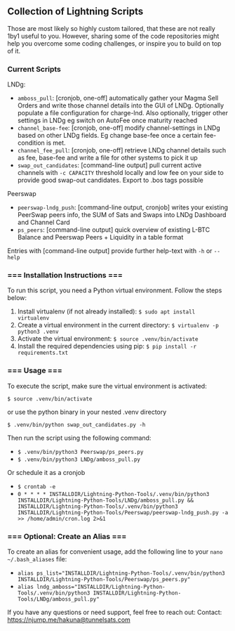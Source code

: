 ## Collection of Lightning Scripts

Those are most likely so highly custom tailored, that these are not really 1by1 useful to you.
However, sharing some of the code repositories might help you overcome some coding challenges, 
or inspire you to build on top of it.

### Current Scripts
LNDg: 
- `amboss_pull`: [cronjob, one-off] automatically gather your Magma Sell Orders and write those channel details into the GUI of LNDg. Optionally populate a file configuration for charge-lnd. Also optionally, trigger other settings in LNDg eg switch on AutoFee once maturity reached
- `channel_base-fee`: [cronjob, one-off] modify channel-settings in LNDg based on other LNDg fields. Eg change base-fee once a certain fee-condition is met.
- `channel_fee_pull`: [cronjob, one-off] retrieve LNDg channel details such as fee, base-fee and write a file for other systems to pick it up
- `swap_out_candidates`: [command-line output] pull current active channels with `-c CAPACITY` threshold locally and low fee on your side to provide good swap-out candidates. Export to .bos tags possible

Peerswap
- `peerswap-lndg_push`: [command-line output, cronjob] writes your existing PeerSwap peers info, the SUM of Sats and Swaps into LNDg Dashboard and Channel Card
- `ps_peers`: [command-line output] quick overview of existing L-BTC Balance and Peerswap Peers + Liquidity in a table format

Entries with [command-line output] provide further help-text with `-h` or `--help`

### === Installation Instructions ===
To run this script, you need a Python virtual environment. Follow the steps below:
1. Install virtualenv (if not already installed):
   `$ sudo apt install virtualenv`
2. Create a virtual environment in the current directory:
   `$ virtualenv -p python3 .venv`
3. Activate the virtual environment:
   `$ source .venv/bin/activate`
4. Install the required dependencies using pip:
   `$ pip install -r requirements.txt`

### === Usage ===
To execute the script, make sure the virtual environment is activated:

   `$ source .venv/bin/activate`

or use the python binary in your nested .venv directory

   `$ .venv/bin/python swap_out_candidates.py -h`

Then run the script using the following command:
- `$ .venv/bin/python3 Peerswap/ps_peers.py`
- `$ .venv/bin/python3 LNDg/amboss_pull.py`

Or schedule it as a cronjob
- `$ crontab -e`
- `0 * * * * INSTALLDIR/Lightning-Python-Tools/.venv/bin/python3 INSTALLDIR/Lightning-Python-Tools/LNDg/amboss_pull.py && INSTALLDIR/Lightning-Python-Tools/.venv/bin/python3 INSTALLDIR/Lightning-Python-Tools/Peerswap/peerswap-lndg_push.py -a >> /home/admin/cron.log 2>&1`

### === Optional: Create an Alias ===
To create an alias for convenient usage, add the following line to your `nano ~/.bash_aliases` file:
- `alias ps_list="INSTALLDIR/Lightning-Python-Tools/.venv/bin/python3 INSTALLDIR/Lightning-Python-Tools/Peerswap/ps_peers.py"`
- `alias lndg_amboss="INSTALLDIR/Lightning-Python-Tools/.venv/bin/python3 INSTALLDIR/Lightning-Python-Tools/LNDg/amboss_pull.py"`

If you have any questions or need support, feel free to reach out:
Contact: https://njump.me/hakuna@tunnelsats.com